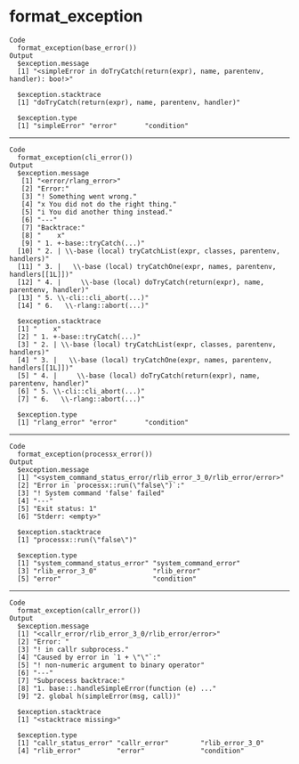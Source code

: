 # format_exception

    Code
      format_exception(base_error())
    Output
      $exception.message
      [1] "<simpleError in doTryCatch(return(expr), name, parentenv, handler): boo!>"
      
      $exception.stacktrace
      [1] "doTryCatch(return(expr), name, parentenv, handler)"
      
      $exception.type
      [1] "simpleError" "error"       "condition"  
      

---

    Code
      format_exception(cli_error())
    Output
      $exception.message
       [1] "<error/rlang_error>"
       [2] "Error:"
       [3] "! Something went wrong."
       [4] "x You did not do the right thing."
       [5] "i You did another thing instead."
       [6] "---"
       [7] "Backtrace:"
       [8] "    x"
       [9] " 1. +-base::tryCatch(...)"
      [10] " 2. | \\-base (local) tryCatchList(expr, classes, parentenv, handlers)"
      [11] " 3. |   \\-base (local) tryCatchOne(expr, names, parentenv, handlers[[1L]])"
      [12] " 4. |     \\-base (local) doTryCatch(return(expr), name, parentenv, handler)"
      [13] " 5. \\-cli::cli_abort(...)"
      [14] " 6.   \\-rlang::abort(...)"
      
      $exception.stacktrace
      [1] "    x"
      [2] " 1. +-base::tryCatch(...)"
      [3] " 2. | \\-base (local) tryCatchList(expr, classes, parentenv, handlers)"
      [4] " 3. |   \\-base (local) tryCatchOne(expr, names, parentenv, handlers[[1L]])"
      [5] " 4. |     \\-base (local) doTryCatch(return(expr), name, parentenv, handler)"
      [6] " 5. \\-cli::cli_abort(...)"
      [7] " 6.   \\-rlang::abort(...)"
      
      $exception.type
      [1] "rlang_error" "error"       "condition"
      

---

    Code
      format_exception(processx_error())
    Output
      $exception.message
      [1] "<system_command_status_error/rlib_error_3_0/rlib_error/error>"
      [2] "Error in `processx::run(\"false\")`:"                         
      [3] "! System command 'false' failed"                              
      [4] "---"                                                          
      [5] "Exit status: 1"                                               
      [6] "Stderr: <empty>"                                              
      
      $exception.stacktrace
      [1] "processx::run(\"false\")"
      
      $exception.type
      [1] "system_command_status_error" "system_command_error"       
      [3] "rlib_error_3_0"              "rlib_error"                 
      [5] "error"                       "condition"                  
      

---

    Code
      format_exception(callr_error())
    Output
      $exception.message
      [1] "<callr_error/rlib_error_3_0/rlib_error/error>"
      [2] "Error: "                                      
      [3] "! in callr subprocess."                       
      [4] "Caused by error in `1 + \"\"`:"               
      [5] "! non-numeric argument to binary operator"    
      [6] "---"                                          
      [7] "Subprocess backtrace:"                        
      [8] "1. base::.handleSimpleError(function (e) ..." 
      [9] "2. global h(simpleError(msg, call))"          
      
      $exception.stacktrace
      [1] "<stacktrace missing>"
      
      $exception.type
      [1] "callr_status_error" "callr_error"        "rlib_error_3_0"    
      [4] "rlib_error"         "error"              "condition"         
      

